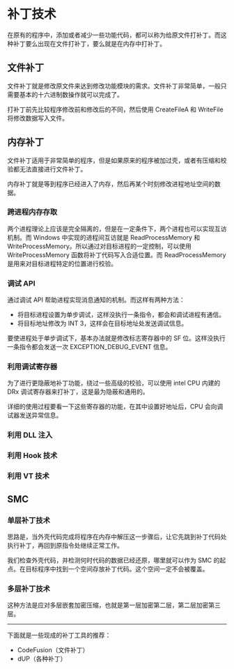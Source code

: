 # 补丁技术

在原有的程序中，添加或者减少一些功能代码，都可以称为给原文件打补丁。而这种补丁要么出现在文件打补丁，要么就是在内存中打补丁。

## 文件补丁

文件补丁就是修改原文件来达到修改功能模块的需求。文件补丁非常简单，一般只需要基本的十六进制数操作就可以完成了。

打补丁前先比较程序修改前和修改后的不同，然后使用 CreateFileA 和 WriteFile 将修改数据写入文件。

## 内存补丁

文件补丁适用于非常简单的程序，但是如果原来的程序被加过壳，或者有压缩和校验都无法直接进行文件补丁。

内存补丁就是等到程序已经进入了内存，然后再某个时刻修改进程地址空间的数据。

### 跨进程内存存取

两个进程理论上应该是完全隔离的，但是在一定条件下，两个进程也可以实现互访机制。而 Windows 中实现的进程间互访就是 ReadProcessMemory 和 WriteProcessMemory。所以通过对目标进程的一定控制，可以使用 WriteProcessMemory 函数将补丁代码写入合适位置。而 ReadProcessMemory 是用来对目标进程特定的位置进行校验。

### 调试 API

通过调试 API 帮助进程实现消息通知的机制。而这样有两种方法：

* 将目标进程设置为单步调试，这样没执行一条指令，都会和调试进程有通信。
* 将目标地址修改为 INT 3，这样会在目标地址处发送调试信息。

要使进程处于单步调试下，基本办法就是修改标志寄存器中的 SF 位。这样没执行一条指令都会发送一次 EXCEPTION_DEBUG_EVENT 信息。

### 利用调试寄存器

为了进行更隐蔽地补丁功能，绕过一些高级的校验，可以使用 intel CPU 内建的 DRx 调试寄存器来打补丁，这是最为隐蔽和通用的。

详细的使用过程要看一下这些寄存器的功能，在其中设置好地址后，CPU 会向调试器发送异常信息。

### 利用 DLL 注入

### 利用 Hook 技术

### 利用 VT 技术

## SMC

### 单层补丁技术

思路是，当外壳代码完成将程序在内存中解压这一步骤后，让它先跳到补丁代码处执行补丁，再回到原指令处继续正常工作。

我们检查外壳代码，并检测何时代码的数据已经还原，哪里就可以作为 SMC 的起点。在目标程序中找到一个空间存放补丁代码。这个空间一定不会被覆盖。

### 多层补丁技术

这种方法是应对多层嵌套加密压缩，也就是第一层加密第二层，第二层加密第三层。

---

下面就是一些现成的补丁工具的推荐：

* CodeFusion（文件补丁）
* dUP（各种补丁）